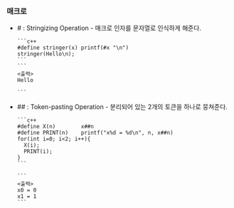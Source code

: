 ### 매크로
* \# : Stringizing Operation - 매크로 인자를 문자열로 인식하게 해준다.
      
      ```c++
      #define stringer(x) printf(#x "\n")
      stringer(Hello\n);
      ```
      ```
      <출력>
      Hello
      
      ```
      
* \## : Token-pasting Operation - 분리되어 있는 2개의 토큰을 하나로 뭉쳐준다.

      ```c++
      #define X(n)        x##n                              
      #define PRINT(n)    printf("x%d = %d\n", n, x##n)          
      for(int i=0; i<2; i++){
        X(i);
        PRINT(i);
      }
      ```
      
      ```
      <출력>
      x0 = 0
      x1 = 1
      ```
      
      
